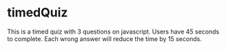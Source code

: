 # timedQuiz

This is a timed quiz with 3 questions on javascript. Users have 45 seconds to complete. Each wrong answer will reduce the time by 15 seconds. 